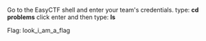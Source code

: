 Go to the EasyCTF shell and enter your team's credentials.
type: **cd problems** click enter and then type: **ls**

Flag: look_i_am_a_flag
